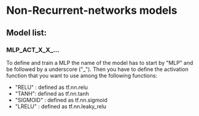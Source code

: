 # Non-Recurrent-networks models

## Model list:
### MLP\_ACT\_X\_X\_...
To define and train a MLP the name of the model has to start by "MLP" and be followed by a underscore ("\_").
Then you have to define the activation function that you want to use among the following functions:

- "RELU" : defined as tf.nn.relu
- "TANH": defined as tf.nn.tanh
- "SIGMOID" : defined as tf.nn.sigmoid
- "LRELU" : defined as tf.nn.leaky\_relu

